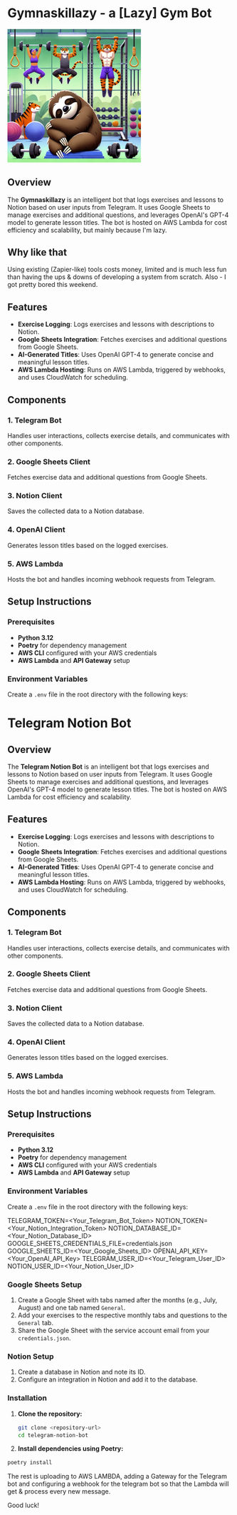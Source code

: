 # Gymnaskillazy - a [Lazy] Gym Bot
<img src="logo.png" alt="Logo" width="300"/>


## Overview
The **Gymnaskillazy** is an intelligent bot that logs exercises and lessons to Notion based on user inputs from Telegram. It uses Google Sheets to manage exercises and additional questions, and leverages OpenAI's GPT-4 model to generate lesson titles. The bot is hosted on AWS Lambda for cost efficiency and scalability, but mainly because I'm lazy.

## Why like that
Using existing (Zapier-like) tools costs money, limited and is much less fun than having the ups & downs of developing a system from scratch.
Also - I got pretty bored this weekend.

## Features
- **Exercise Logging**: Logs exercises and lessons with descriptions to Notion.
- **Google Sheets Integration**: Fetches exercises and additional questions from Google Sheets.
- **AI-Generated Titles**: Uses OpenAI GPT-4 to generate concise and meaningful lesson titles.
- **AWS Lambda Hosting**: Runs on AWS Lambda, triggered by webhooks, and uses CloudWatch for scheduling.

## Components

### 1. Telegram Bot

Handles user interactions, collects exercise details, and communicates with other components.

### 2. Google Sheets Client

Fetches exercise data and additional questions from Google Sheets.

### 3. Notion Client

Saves the collected data to a Notion database.

### 4. OpenAI Client

Generates lesson titles based on the logged exercises.

### 5. AWS Lambda

Hosts the bot and handles incoming webhook requests from Telegram.

## Setup Instructions

### Prerequisites

- **Python 3.12**
- **Poetry** for dependency management
- **AWS CLI** configured with your AWS credentials
- **AWS Lambda** and **API Gateway** setup

### Environment Variables

Create a `.env` file in the root directory with the following keys:

# Telegram Notion Bot

## Overview

The **Telegram Notion Bot** is an intelligent bot that logs exercises and lessons to Notion based on user inputs from Telegram. It uses Google Sheets to manage exercises and additional questions, and leverages OpenAI's GPT-4 model to generate lesson titles. The bot is hosted on AWS Lambda for cost efficiency and scalability.

## Features

- **Exercise Logging**: Logs exercises and lessons with descriptions to Notion.
- **Google Sheets Integration**: Fetches exercises and additional questions from Google Sheets.
- **AI-Generated Titles**: Uses OpenAI GPT-4 to generate concise and meaningful lesson titles.
- **AWS Lambda Hosting**: Runs on AWS Lambda, triggered by webhooks, and uses CloudWatch for scheduling.

## Components

### 1. Telegram Bot

Handles user interactions, collects exercise details, and communicates with other components.

### 2. Google Sheets Client

Fetches exercise data and additional questions from Google Sheets.

### 3. Notion Client

Saves the collected data to a Notion database.

### 4. OpenAI Client

Generates lesson titles based on the logged exercises.

### 5. AWS Lambda

Hosts the bot and handles incoming webhook requests from Telegram.

## Setup Instructions

### Prerequisites

- **Python 3.12**
- **Poetry** for dependency management
- **AWS CLI** configured with your AWS credentials
- **AWS Lambda** and **API Gateway** setup

### Environment Variables

Create a `.env` file in the root directory with the following keys:

TELEGRAM_TOKEN=<Your_Telegram_Bot_Token>
NOTION_TOKEN=<Your_Notion_Integration_Token>
NOTION_DATABASE_ID=<Your_Notion_Database_ID>
GOOGLE_SHEETS_CREDENTIALS_FILE=credentials.json
GOOGLE_SHEETS_ID=<Your_Google_Sheets_ID>
OPENAI_API_KEY=<Your_OpenAI_API_Key>
TELEGRAM_USER_ID=<Your_Telegram_User_ID>
NOTION_USER_ID=<Your_Notion_User_ID>


### Google Sheets Setup

1. Create a Google Sheet with tabs named after the months (e.g., July, August) and one tab named `General`.
2. Add your exercises to the respective monthly tabs and questions to the `General` tab.
3. Share the Google Sheet with the service account email from your `credentials.json`.

### Notion Setup

1. Create a database in Notion and note its ID.
2. Configure an integration in Notion and add it to the database.

### Installation

1. **Clone the repository:**
   ```sh
   git clone <repository-url>
   cd telegram-notion-bot
    ```

2. **Install dependencies using Poetry:**
```sh 
poetry install 

```

The rest is uploading to AWS LAMBDA, adding a Gateway for the Telegram bot and configuring a webhook for the telegram bot so that the Lambda will get & process every new message.

Good luck!